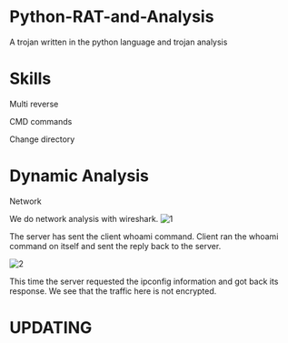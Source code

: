 # Python-RAT-and-Analysis
A trojan written in the python language and trojan analysis

# Skills

Multi reverse

CMD commands

Change directory

# Dynamic Analysis
Network

We do network analysis with wireshark.
![1](https://user-images.githubusercontent.com/32979760/109866212-1083f280-7c76-11eb-91d0-2381e1b4737c.jpg)

 The server has sent the client whoami command. Client ran the whoami command on itself and sent the reply back to the server.

![2](https://user-images.githubusercontent.com/32979760/109866215-111c8900-7c76-11eb-8616-1dfed5fc6fbc.PNG)

This time the server requested the ipconfig information and got back its response. We see that the traffic here is not encrypted.


# UPDATING
